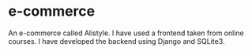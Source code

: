 # e-commerce
An e-commerce called Alistyle. I have used a frontend taken from online courses. I have developed the backend using Django and SQLite3.
